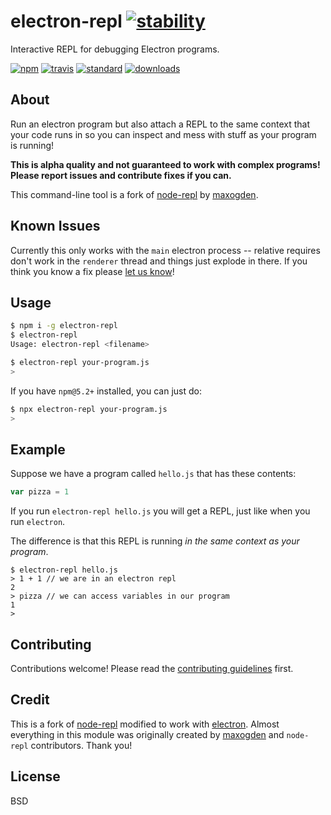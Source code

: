 # electron-repl [![stability][0]][1]

Interactive REPL for debugging Electron programs.

[![npm][2]][3]
[![travis][4]][5]
[![standard][6]][7]
[![downloads][8]][3]

[0]: https://img.shields.io/badge/stability-experimental-orange.svg?style=flat-square
[1]: https://nodejs.org/api/documentation.html#documentation_stability_index
[2]: https://img.shields.io/npm/v/electron-repl.svg?style=flat-square
[3]: https://www.npmjs.com/package/electron-repl
[4]: https://img.shields.io/travis/hypermodules/electron-repl/master.svg?style=flat-square
[5]: https://travis-ci.org/hypermodules/electron-repl
[6]: https://img.shields.io/badge/code%20style-standard-brightgreen.svg?style=flat-square
[7]: http://standardjs.com/
[8]: https://img.shields.io/npm/dm/electron-repl.svg?style=flat-square

## About

Run an electron program but also attach a REPL to the same context that your code runs in so you can inspect and mess with stuff as your program is running!

**This is alpha quality and not guaranteed to work with complex programs! Please report issues and contribute fixes if you can.**

This command-line tool is a fork of [node-repl](https://github.com/maxogden/node-repl) by [maxogden](https://github.com/maxogden).

## Known Issues

Currently this only works with the `main` electron process -- relative requires don't work in the `renderer` thread and things just explode in there. If you think you know a fix please [let us know](https://github.com/hypermodules/electron-repl/issues/1)!

## Usage

```sh
$ npm i -g electron-repl
$ electron-repl
Usage: electron-repl <filename>

$ electron-repl your-program.js
>
```

If you have `npm@5.2+` installed, you can just do:

```sh
$ npx electron-repl your-program.js
>
```

## Example

Suppose we have a program called `hello.js` that has these contents:

```js
var pizza = 1
```

If you run `electron-repl hello.js` you will get a REPL, just like when you run `electron`.

The difference is that this REPL is running *in the same context as your program*.

```
$ electron-repl hello.js
> 1 + 1 // we are in an electron repl
2
> pizza // we can access variables in our program
1
>
```

## Contributing

Contributions welcome! Please read the [contributing guidelines](contributing.md) first.

## Credit

This is a fork of [node-repl](https://github.com/maxogden/node-repl) modified to work with [electron](https://github.com/electron/electron). Almost everything in this module was originally created by [maxogden](https://github.com/maxogden) and `node-repl` contributors. Thank you!

## License

BSD
